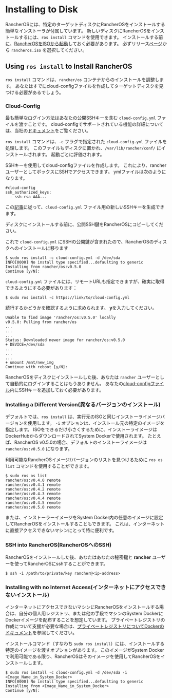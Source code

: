# Installing to Disk

RancherOSには、特定のターゲットディスクにRancherOSをインストールする簡単なインストーラが付属しています。
新しいディスクにRancherOSをインストールするには、`ros install` コマンドを使用できます。
インストールする前に、[RancherOSをISOから起動](https://rancher.com/docs/os/v1.x/en/installation/running-rancheros/workstation/boot-from-iso/)しておく必要があります。
必ずリリース[ページ](https://github.com/rancher/os/releases)から `rancheros.iso` を選択してください。

## Using `ros install` to Install RancherOS

`ros install` コマンドは、`rancher/os` コンテナからのインストールを調整します。
あなたはすでにcloud-configファイルを作成してターゲットディスクを見つける必要があるでしょう。

### Cloud-Config

最も簡単なログイン方法はあなたの公開SSHキーを含む `cloud-config.yml` ファイルを渡すことです。
cloud-configでサポートされている機能の詳細については、当社の[ドキュメント](https://rancher.com/docs/os/v1.x/en/installation/configuration/#cloud-config)をご覧ください。

`ros install` コマンドは、`-c` フラグで指定された `cloud-config.yml` ファイルを処理します。
このファイルもディスクに置かれ、`/var/lib/rancher/conf/` にインストールされます。
起動ごとに評価されます。

SSHキーを使用してcloud-configファイルを作成します。
これにより、rancherユーザーとしてボックスにSSHでアクセスできます。
ymlファイルは次のようになります。

```
#cloud-config
ssh_authorized_keys:
  - ssh-rsa AAA...
```

この[記事](https://help.github.com/en/articles/connecting-to-github-with-ssh)に従って、`cloud-config.yml` ファイル用の新しいSSHキーを生成できます。

ディスクにインストールする前に、公開SSH鍵をRancherOSにコピーしてください。

これで `cloud-config.yml` にSSHの公開鍵が含まれたので、RancherOSのディスクへのインストールに移ります

```
$ sudo ros install -c cloud-config.yml -d /dev/sda
INFO[0000] No install type specified...defaulting to generic
Installing from rancher/os:v0.5.0
Continue [y/N]:
```

`cloud-config.yml` ファイルには、リモートURLも指定できますが、確実に取得できるようにする必要があります：

```
$ sudo ros install -c https://link/to/cloud-config.yml
```

続行するかどうかを確認するように求められます。
**y**を入力してください。

```
Unable to find image 'rancher/os:v0.5.0' locally
v0.5.0: Pulling from rancher/os
...
...
...
Status: Downloaded newer image for rancher/os:v0.5.0
+ DEVICE=/dev/sda
...
...
...
+ umount /mnt/new_img
Continue with reboot [y/N]:
```

RancherOSをディスクにインストールした後、あなたは `rancher` ユーザーとして自動的にログインすることはもうありません。
あなたの[cloud-configファイル](https://rancher.com/docs/os/v1.x/en/installation/configuration/#cloud-config)内にSSHキーを追加しておく必要があります。

### Installing a Different Version(異なるバージョンのインストール)

デフォルトでは、`ros install` は、実行元のISOと同じインストーライメージバージョンを使用します。
`-i` オプションは、インストール元の特定のイメージを指定します。
ISOをできるだけ小さくするために、インストーライメージはDockerHubからダウンロードされてSystem Dockerで使用されます。
たとえば、RancherOS v0.5.0の場合、デフォルトのインストーライメージは `rancher/os:v0.5.0` になります。

利用可能なRancherOSイメージ/バージョンのリストを見つけるために `ros os list` コマンドを使用することができます。

```
$ sudo ros os list
rancher/os:v0.4.0 remote
rancher/os:v0.4.1 remote
rancher/os:v0.4.2 remote
rancher/os:v0.4.3 remote
rancher/os:v0.4.4 remote
rancher/os:v0.4.5 remote
rancher/os:v0.5.0 remote
```

または、インストーラーイメージをSystem Docker内の任意のイメージに設定してRancherOSをインストールすることもできます。
これは、インターネットに直接アクセスできないマシンにとって特に便利です。

### SSH into RancherOS(RancherOSへのSSH)

RancherOSをインストールした後、あなたはあなたの秘密鍵と **rancher** ユーザーを使ってRancherOSにsshすることができます。

```
$ ssh -i /path/to/private/key rancher@<ip-address>
```

### Installing with no Internet Access(インターネットにアクセスできないインストール)

インターネットにアクセスできないマシンにRancherOSをインストールする場合は、自分の個人用レジストリ、または他の手段でマシンのSystem DockerにDockerイメージを配布することを想定しています。
プライベートレジストリの作成について支援が必要な場合は、[プライベートレジストリについてDockerのドキュメント](https://docs.docker.com/registry/)を参照してください。

インストールコマンド（すなわち `sudo ros install`）には、インストールする特定のイメージを渡すオプションがあります。
このイメージがSystem Dockerで利用可能である限り、RancherOSはそのイメージを使用してRancherOSをインストールします。

```
$ sudo ros install -c cloud-config.yml -d /dev/sda -i <Image_Name_in_System_Docker>
INFO[0000] No install type specified...defaulting to generic
Installing from <Image_Name_in_System_Docker>
Continue [y/N]:
```


